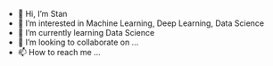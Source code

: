 - 👋 Hi, I’m Stan
- 👀 I’m interested in Machine Learning, Deep Learning, Data Science
- 🌱 I’m currently learning Data Science
- 💞️ I’m looking to collaborate on ...
- 📫 How to reach me ...

<!---
Zyzz11111/Zyzz11111 is a ✨ special ✨ repository because its `README.md` (this file) appears on your GitHub profile.
You can click the Preview link to take a look at your changes.
--->
